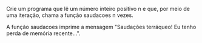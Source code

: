 Crie um programa que lê um número inteiro positivo n e que, por meio de uma iteração, chama a função saudacoes n vezes.

A função saudacoes imprime a mensagem "Saudações terráqueo! Eu tenho perda de memória recente...".
